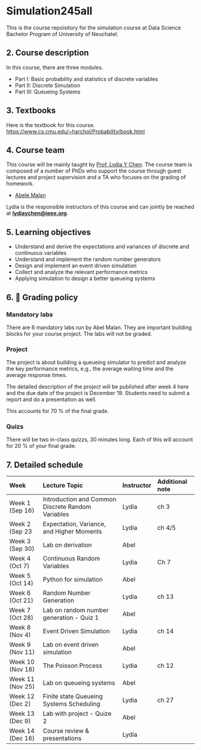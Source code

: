 # Simulation245all

This is the course repoisitory for the simulation course at Data Science Bachelor Program of University of Neuchatel.


##  2. <a name='Coursedescription'></a>Course description

In this course, there are three modules.
- Part I: Basic probability and statistics of discrete variables
- Part II: Discrete Simulation
- Part III: Queueing Systems


##  3. <a name='Textbooks'></a>Textbooks
Here is the textbook for this course.
https://www.cs.cmu.edu/~harchol/Probability/book.html

##  4. <a name='Courseteam'></a>Course team

This course will be mainly taught by [Prof. Lydia Y Chen](https://lydiaychen.github.io/). The course team is composed of a number of PhDs who support the course through guest lectures and project supervision and a TA who focuses on the grading of homework.

-  [Abele Malan](mailto:abele.malan@unine.ch)

Lydia is the responsible instructors of this course and can jointly be reached at **lydiaychen@ieee.org**.

##  5. <a name='Learningobjectives'></a>Learning objectives

- Understand and derive the expectations and variances of discrete and continuous variables
- Understand and implement the random number generators
- Design and implement an event driven simulation
- Collect and analyze the relevant performance metrics
- Applying simulation to design a better queueing systems

##  6. <a name='dart:Gradingpolicy'></a>:dart: Grading policy

### Mandatory labs
There are 6 mandatory labs run by Abel Malan. They are important building blocks for your course project. The labs will not be graded.

### Project
The project is about building a queueing simulator to predict and analyze the key performance metrics, e.g., the average waiting time and the average response times.

The detailed description of the project will be published after week 4 here and the due date of the project is December 19. Students need to submit a report and do a presentation as well.

This accounts for 70 % of the final grade.

### Quizs 
There will be two in-class quizzs, 30 minutes long. Each of this will account for 20 % of your final grade.


##  7. <a name='Detailedschedule'></a>Detailed schedule


**Week**|**Lecture Topic**|**Instructor**|**Additional note**
:-----|:-----|:-----|:-----
Week 1 (Sep 16) | Introduction and Common Discrete Random Variables | Lydia | ch 3
Week 2 (Sep 23 | Expectation, Variance, and Higher Moments | Lydia| ch 4/5
Week 3 (Sep 30) | Lab on derivation | Abel
Week 4 (Oct 7) | Continuous Random Variables | Lydia | Ch 7
Week 5 (Oct 14) | Python for simulation | Abel
Week 6 (Oct 21) | Random Number Generation | Lydia | ch 13
Week 7 (Oct 28) | Lab on random number generation - Quiz 1 | Abel
Week 8 (Nov 4) | Event Driven Simulation | Lydia | ch 14
Week 9 (Nov 11) | Lab on event driven simulation | Abel
Week 10 (Nov 18) | The Poisson Process | Lydia | ch 12
Week 11 (Nov 25) | Lab on queueing systems | Abel | 
Week 12 (Dec 2) |  Finite state Queueing Systems Scheduling| Lydia| ch 27
Week 13 (Dec 9) | Lab with project - Quize 2 | Abel
Week 14 (Dec 16) | Course review & presentations | Lydia
